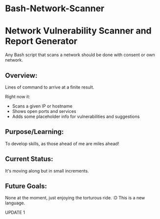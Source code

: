 # Bash-Network-Scanner

# Network Vulnerability Scanner and Report Generator

Any Bash script that scans a network should be done with consent or own network.

## Overview:
Lines of command to arrive at a finite result.

Right now it:
- Scans a given IP or hostname
- Shows open ports and services
- Adds some placeholder info for vulnerabilities and suggestions

## Purpose/Learning:
To develop skills, as those ahead of me are miles ahead!

## Current Status:
It's moving along but in small increments.

## Future Goals:
None at the moment, just enjoying the torturous ride. :D  This is a new language.

UPDATE 1
